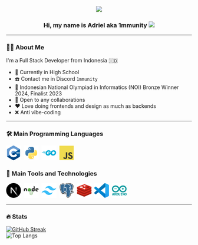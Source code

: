 <div id="header" align="center">
    <img src="https://github.com/adrieljss.png" width="200px" />
<h3>
  Hi, my name is Adriel aka 1mmunity
  <img src="https://media.giphy.com/media/hvRJCLFzcasrR4ia7z/giphy.gif" width="30px"/>
</h3>
</div>

---
### 👨‍💻 About Me
I'm a Full Stack Developer from Indonesia 🇮🇩
- 📖 Currently in High School
- ☎️ Contact me in Discord `1mmunity`
- 🥇 Indonesian National Olympiad in Informatics (NOI) Bronze Winner 2024, Finalist 2023
- 🤝 Open to any collaborations
- ❤️ Love doing frontends and design as much as backends
- ❌ Anti vibe-coding

---
### 🛠️ Main Programming Languages
<img src="https://github.com/devicons/devicon/blob/master/icons/cplusplus/cplusplus-original.svg" title="cplusplus" alt="cplusplus" width="40" height="40"/>&nbsp;
<img src="https://github.com/devicons/devicon/blob/master/icons/python/python-original.svg" title="python" alt="python" width="40" height="40"/>&nbsp;
<img src="https://github.com/devicons/devicon/blob/master/icons/go/go-original-wordmark.svg" title="golang" alt="golang" width="40" height="40"/>&nbsp;
<img src="https://github.com/devicons/devicon/blob/master/icons/javascript/javascript-original.svg" title="javascript" alt="javascript" width="40" height="40"/>&nbsp;

### 🧰 Main Tools and Technologies
<img src="https://github.com/devicons/devicon/blob/master/icons/nextjs/nextjs-original.svg" title="nextjs" alt="nextjs" width="40" height="40"/>&nbsp;
<img src="https://github.com/devicons/devicon/blob/master/icons/nodejs/nodejs-original-wordmark.svg" title="nodejs" alt="nodejs" width="40" height="40"/>&nbsp;
<img src="https://github.com/devicons/devicon/blob/master/icons/tailwindcss/tailwindcss-original.svg" title="tailwindcss" alt="tailwindcss" width="40" height="40"/>&nbsp;
<img src="https://github.com/devicons/devicon/blob/master/icons/postgresql/postgresql-original.svg" title="postgresql" alt="postgresql" width="40" height="40"/>&nbsp;
<img src="https://github.com/devicons/devicon/blob/master/icons/redis/redis-original.svg" title="redis" alt="redis" width="40" height="40"/>&nbsp;
<img src="https://github.com/devicons/devicon/blob/master/icons/vscode/vscode-original.svg" title="vscode" alt="vscode" width="40" height="40"/>&nbsp;
<img src="https://github.com/devicons/devicon/blob/master/icons/arduino/arduino-original-wordmark.svg" title="arduino" alt="arduino" width="40" height="40"/>&nbsp;

---
### 🔥 Stats
[![GitHub Streak](https://streak-stats.demolab.com/?user=adrieljss&theme=dark&background=000000)](https://github-readme-stats.vercel.app/api?username=adrieljss&show_icons=true&theme=dark&bg_color=000000) <br/>
![Top Langs](https://github-readme-stats.vercel.app/api/top-langs/?username=adrieljss&layout=compact&theme=vision-friendly-dark)
